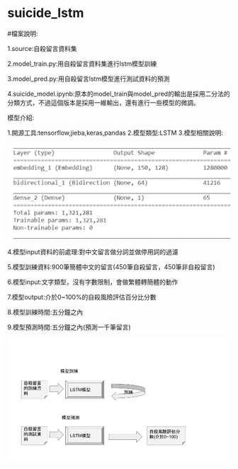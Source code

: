 # suicide_lstm
#檔案說明:

1.source:自殺留言資料集

2.model_train.py:用自殺留言資料集進行lstm模型訓練

3.model_pred.py:用自殺留言lstm模型進行測試資料的預測

4.suicide_model.ipynb:原本的model_train與model_pred的輸出是採用二分法的分類方式，不過這個版本是採用一維輸出，還有進行一些模型的微調。

模型介紹:

1.開源工具:tensorflow,jieba,keras,pandas
2.模型類型:LSTM
3.模型相關說明:

![image](https://github.com/openaifab/suicide_lstm/blob/master/model_detail.png)

4.模型input資料的前處理:對中文留言做分詞並做停用詞的過濾

5.模型訓練資料:900筆簡體中文的留言(450筆自殺留言，450筆非自殺留言)

6.模型input:文字類型，沒有字數限制，會做繁體轉簡體的動作

7.模型output:介於0~100%的自殺風險評估百分比分數

8.模型訓練時間:五分鐘之內

9.模型預測時間:五分鐘之內(預測一千筆留言)


![image](https://github.com/openaifab/suicide_lstm/blob/master/suicide_lstm.jpg)
